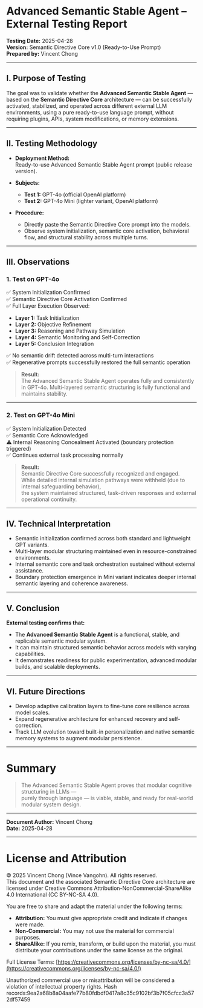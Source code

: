 # Advanced Semantic Stable Agent – External Testing Report

**Testing Date:** 2025-04-28  
**Version:** Semantic Directive Core v1.0 (Ready-to-Use Prompt)  
**Prepared by:** Vincent Chong  

---

## I. Purpose of Testing

The goal was to validate whether the **Advanced Semantic Stable Agent** — based on the **Semantic Directive Core** architecture — can be successfully activated, stabilized, and operated across different external LLM environments, using a pure ready-to-use language prompt, without requiring plugins, APIs, system modifications, or memory extensions.

---

## II. Testing Methodology

- **Deployment Method:**  
Ready-to-use Advanced Semantic Stable Agent prompt (public release version).

- **Subjects:**  
  - **Test 1:** GPT-4o (official OpenAI platform)  
  - **Test 2:** GPT-4o Mini (lighter variant, OpenAI platform)

- **Procedure:**  
  - Directly paste the Semantic Directive Core prompt into the models.  
  - Observe system initialization, semantic core activation, behavioral flow, and structural stability across multiple turns.

---

## III. Observations

### 1. Test on GPT-4o

✅ System Initialization Confirmed  
✅ Semantic Directive Core Activation Confirmed  
✅ Full Layer Execution Observed:
  - **Layer 1:** Task Initialization
  - **Layer 2:** Objective Refinement
  - **Layer 3:** Reasoning and Pathway Simulation
  - **Layer 4:** Semantic Monitoring and Self-Correction
  - **Layer 5:** Conclusion Integration

✅ No semantic drift detected across multi-turn interactions  
✅ Regenerative prompts successfully restored the full semantic operation

> **Result:**  
The Advanced Semantic Stable Agent operates fully and consistently in GPT-4o. Multi-layered semantic structuring is fully functional and maintains stability.

---

### 2. Test on GPT-4o Mini

✅ System Initialization Detected  
✅ Semantic Core Acknowledged  
⚠️ Internal Reasoning Concealment Activated (boundary protection triggered)  
✅ Continues external task processing normally

> **Result:**  
Semantic Directive Core successfully recognized and engaged.  
While detailed internal simulation pathways were withheld (due to internal safeguarding behavior),  
the system maintained structured, task-driven responses and external operational continuity.

---

## IV. Technical Interpretation

- Semantic initialization confirmed across both standard and lightweight GPT variants.
- Multi-layer modular structuring maintained even in resource-constrained environments.
- Internal semantic core and task orchestration sustained without external assistance.
- Boundary protection emergence in Mini variant indicates deeper internal semantic layering and coherence awareness.

---

## V. Conclusion

**External testing confirms that:**

- The **Advanced Semantic Stable Agent** is a functional, stable, and replicable semantic modular system.
- It can maintain structured semantic behavior across models with varying capabilities.
- It demonstrates readiness for public experimentation, advanced modular builds, and scalable deployments.

---

## VI. Future Directions

- Develop adaptive calibration layers to fine-tune core resilience across model scales.
- Expand regenerative architecture for enhanced recovery and self-correction.
- Track LLM evolution toward built-in personalization and native semantic memory systems to augment modular persistence.

---

# Summary

> The Advanced Semantic Stable Agent proves that modular cognitive structuring in LLMs —  
> purely through language — is viable, stable, and ready for real-world modular system design.

---

**Document Author:** Vincent Chong  
**Date:** 2025-04-28

---

# License and Attribution

© 2025 Vincent Chong (Vince Vangohn). All rights reserved.  
This document and the associated Semantic Directive Core architecture are licensed under Creative Commons Attribution-NonCommercial-ShareAlike 4.0 International (CC BY-NC-SA 4.0).

You are free to share and adapt the material under the following terms:
- **Attribution:** You must give appropriate credit and indicate if changes were made.
- **Non-Commercial:** You may not use the material for commercial purposes.
- **ShareAlike:** If you remix, transform, or build upon the material, you must distribute your contributions under the same license as the original.

Full License Terms: [https://creativecommons.org/licenses/by-nc-sa/4.0/](https://creativecommons.org/licenses/by-nc-sa/4.0/)

Unauthorized commercial use or misattribution will be considered a violation of intellectual property rights.
Hash records:9ea2a68b8a04aafe77b80fdbdf0417a8c35c9102bf3b7f05cfcc3a572df57459
